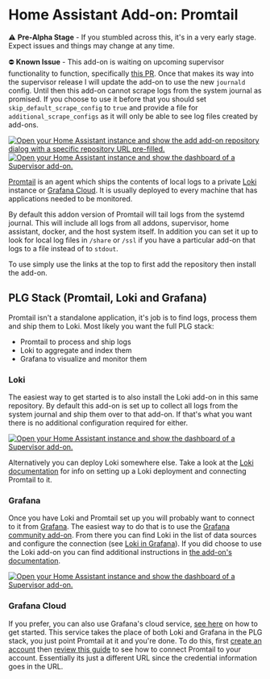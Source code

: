 # Home Assistant Add-on: Promtail

⚠ **Pre-Alpha Stage** - If you stumbled across this, it's in a very early stage.
Expect issues and things may change at any time.

⛔ **Known Issue** - This add-on is waiting on upcoming supervisor functionality
to function, specifically [this PR](https://github.com/home-assistant/supervisor/pull/2722).
Once that makes its way into the supervisor release I will update the add-on
to use the new `journald` config. Until then this add-on cannot scrape logs from
the system journal as promised. If you choose to use it before that you should set
`skip_default_scrape_config` to `true` and provide a file for `additional_scrape_configs`
as it will only be able to see log files created by add-ons.

[![Open your Home Assistant instance and show the add add-on repository dialog with a specific repository URL pre-filled.](https://my.home-assistant.io/badges/supervisor_add_addon_repository.svg)](https://my.home-assistant.io/redirect/supervisor_add_addon_repository/?repository_url=https%3A%2F%2Fgithub.com%2Fmdegat01%2Fhassio-addons)
[![Open your Home Assistant instance and show the dashboard of a Supervisor add-on.](https://my.home-assistant.io/badges/supervisor_addon.svg)](https://my.home-assistant.io/redirect/supervisor_addon/?addon=39bd2704_promtail)

[Promtail](https://grafana.com/docs/loki/latest/clients/promtail/) is an agent
which ships the contents of local logs to a private [Loki](https://grafana.com/oss/loki)
instance or [Grafana Cloud](https://grafana.com/products/cloud/). It is usually
deployed to every machine that has applications needed to be monitored.

By default this addon version of Promtail will tail logs from the systemd
journal. This will include all logs from all addons, supervisor, home assistant,
docker, and the host system itself. In addition you can set it up to look for
local log files in `/share` or `/ssl` if you have a particular add-on that logs
to a file instead of to `stdout`.

To use simply use the links at the top to first add the repository then install
the add-on.

## PLG Stack (Promtail, Loki and Grafana)

Promtail isn't a standalone application, it's job is to find logs, process them
and ship them to Loki. Most likely you want the full PLG stack:
- Promtail to process and ship logs
- Loki to aggregate and index them
- Grafana to visualize and monitor them

### Loki

The easiest way to get started is to also install the Loki add-on in this same
repository. By default this add-on is set up to collect all logs from the system
journal and ship them over to that add-on. If that's what you want there is no
additional configuration required for either.

[![Open your Home Assistant instance and show the dashboard of a Supervisor add-on.](https://my.home-assistant.io/badges/supervisor_addon.svg)](https://my.home-assistant.io/redirect/supervisor_addon/?addon=39bd2704_loki)

Alternatively you can deploy Loki somewhere else. Take a look at the
[Loki documentation](https://grafana.com/docs/loki/latest/overview/) for info on
setting up a Loki deployment and connecting Promtail to it.

### Grafana

Once you have Loki and Promtail set up you will probably want to connect to it
from [Grafana](https://grafana.com/oss/grafana/). The easiest way to do that is
to use the [Grafana community add-on](https://github.com/hassio-addons/addon-grafana).
From there you can find Loki in the list of data sources and configure the
connection (see [Loki in Grafana](https://grafana.com/docs/loki/latest/getting-started/grafana/)).
If you did choose to use the Loki add-on you can find additional instructions in
[the add-on's documentation](https://github.com/mdegat01/hassio-addons/tree/main/loki#grafana).

[![Open your Home Assistant instance and show the dashboard of a Supervisor add-on.](https://my.home-assistant.io/badges/supervisor_addon.svg)](https://my.home-assistant.io/redirect/supervisor_addon/?addon=a0d7b954_grafana)

### Grafana Cloud

If you prefer, you can also use Grafana's cloud service,
[see here](https://grafana.com/products/cloud/) on how to get started. This
service takes the place of both Loki and Grafana in the PLG stack, you just
point Promtail at it and you're done. To do this, first
[create an account](https://grafana.com/signup/cloud/connect-account) then
[review this guide](https://grafana.com/docs/grafana-cloud/quickstart/logs_promtail_linuxnode/)
to see how to connect Promtail to your account. Essentially its just a different
URL since the credential information goes in the URL.
